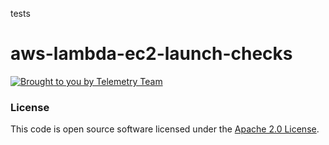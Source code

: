 tests
# aws-lambda-ec2-launch-checks

[![Brought to you by Telemetry Team](https://img.shields.io/badge/MDTP-Telemetry-40D9C0?style=flat&labelColor=000000&logo=gov.uk)](https://confluence.tools.tax.service.gov.uk/display/TEL/Telemetry)

### License

This code is open source software licensed under the [Apache 2.0 License]("http://www.apache.org/licenses/LICENSE-2.0.html").
